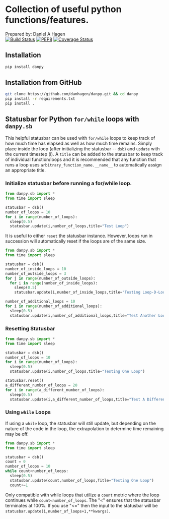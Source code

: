 # Collection of useful python functions/features.
Prepared by: Daniel A Hagen  
[![Build Status](https://travis-ci.com/danhagen/danpy.svg?branch=master)](https://travis-ci.com/danhagen/danpy)
[![PEP8](https://img.shields.io/badge/code%20style-pep8-green.svg)](https://www.python.org/dev/peps/pep-0008/)
[![Coverage Status](https://coveralls.io/repos/github/danhagen/danpy/badge.svg?branch=master&service=github)](https://coveralls.io/github/danhagen/danpy?branch=master&service=github)

## Installation
```py
pip install danpy
```

## Installation from GitHub
```bash
git clone https://github.com/danhagen/danpy.git && cd danpy
pip install -r requirements.txt
pip install .
```


## Statusbar for Python `for/while` loops with `danpy.sb`
This helpful statusbar can be used with `for/while` loops to keep track of how much time has elapsed as well as how much time remains. Simply place inside the loop (after initializing the statusbar -- `dsb`) and `update` with the current timestep (i). A `title` can be added to the statusbar to keep track of individual function/loops and it is recommended that any function that runs a loop uses `arbitrary_function_name.__name__` to automatically assign an appropriate title. 

### Initialize statusbar before running a for/while loop.
```py
from danpy.sb import *
from time import sleep

statusbar = dsb()
number_of_loops = 10
for i in range(number_of_loops):
  sleep(0.5)
  statusbar.update(i,number_of_loops,title="Test Loop")
```
It is useful to either `reset` the statusbar instance. However, loops run in succession will automatically reset if the loops are of the same size.

```py
from danpy.sb import *
from time import sleep

statusbar = dsb()
number_of_inside_loops = 10
number_of_outside_loops = 3
for j in range(number_of_outside_loops):
  for i in range(number_of_inside_loops):
    sleep(0.5)
    statusbar.update(i,number_of_inside_loops,title="Testing Loop-D-Loops")

number_of_additional_loops = 10
for i in range(number_of_additional_loops):
  sleep(0.5)
  statusbar.update(i,number_of_additional_loops,title="Test Another Loop")
```

### Resetting Statusbar
```py
from danpy.sb import *
from time import sleep

statusbar = dsb()
number_of_loops = 10
for i in range(number_of_loops):
  sleep(0.5)
  statusbar.update(i,number_of_loops,title="Testing One Loop")

statusbar.reset()
a_different_number_of_loops = 20
for i in range(a_different_number_of_loops):
  sleep(0.5)
  statusbar.update(i,a_different_number_of_loops,title="Test A Different Loop")
```

### Using `while` Loops
If using a `while` loop, the statusbar will still update, but depending on the nature of the code in the loop, the extrapolation to determine time remaining may be off.

```py
from danpy.sb import *
from time import sleep

statusbar = dsb()
count = 0
number_of_loops = 10
while count<number_of_loops:
  sleep(0.5)
  statusbar.update(count,number_of_loops,Title="Testing One Loop")
  count+=1
```

Only compatible with while loops that utilize a `count` metric where the loop continues while `count<number_of_loops`. The "<" ensures that the statusbar terminates at 100%. If you use "<=" then the input to the statusbar will be `statusbar.update(i,number_of_loops+1,**kwargs)`.
